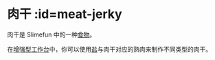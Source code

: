 # 肉干 :id=meat-jerky

肉干是 Slimefun 中的一种[食物](/Food)。

在[增强型工作台](/Enhanced-Crafting-Table)中，你可以使用[盐](/Salt)与肉干对应的熟肉来制作不同类型的肉干。
